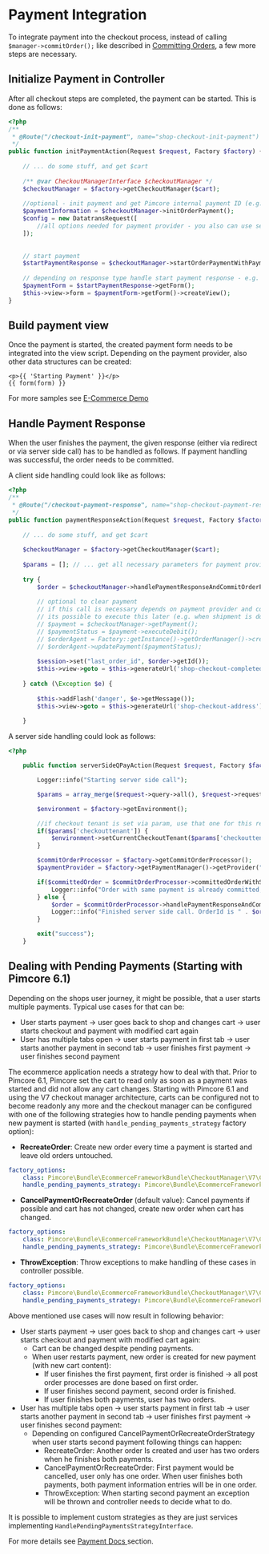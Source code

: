 # Payment Integration

To integrate payment into the checkout process, instead of calling ```$manager->commitOrder();``` like described 
in [Committing Orders](./05_Committing_Orders.md), a few more steps are necessary. 


## Initialize Payment in Controller
After all checkout steps are completed, the payment can be started. This is done as follows: 
```php
<?php
/**
 * @Route("/checkout-init-payment", name="shop-checkout-init-payment")
 */
public function initPaymentAction(Request $request, Factory $factory) {
    
    // ... do some stuff, and get $cart
 
    /** @var CheckoutManagerInterface $checkoutManager */
    $checkoutManager = $factory->getCheckoutManager($cart);
 
    //optional - init payment and get Pimcore internal payment ID (e.g. if needed for config of payment provider)
    $paymentInformation = $checkoutManager->initOrderPayment();
    $config = new DatatransRequest([
        //all options needed for payment provider - you also can use setters of the corresponding object
    ]);
    
 
    // start payment
    $startPaymentResponse = $checkoutManager->startOrderPaymentWithPaymentProvider($config);
 
    // depending on response type handle start payment response - e.g. render form, render snippet, etc.
    $paymentForm = $startPaymentResponse->getForm();
    $this->view->form = $paymentForm->getForm()->createView();
}
```

## Build payment view
Once the payment is started, the created payment form needs to be integrated into the view script. Depending on the 
payment provider, also other data structures can be created:
 
```twig
<p>{{ 'Starting Payment' }}</p>
{{ form(form) }}
```
For more samples see [E-Commerce Demo](https://github.com/pimcore/demo-ecommerce/blob/master/app/Resources/views/Payment/paymentFrame.html.php)


## Handle Payment Response
When the user finishes the payment, the given response (either via redirect or via server side call) has to be handled 
as follows. If payment handling was successful, the order needs to be committed.

A client side handling could look like as follows: 
```php
<?php
/**
 * @Route("/checkout-payment-response", name="shop-checkout-payment-response")
 */
public function paymentResponseAction(Request $request, Factory $factory, SessionInterface $session) {
     
    // ... do some stuff, and get $cart
     
    $checkoutManager = $factory->getCheckoutManager($cart);
 
    $params = []; // ... get all necessary parameters for payment provider, e.g. by array_merge($request->query->all(), $request->request->all());
 
    try {
        $order = $checkoutManager->handlePaymentResponseAndCommitOrderPayment($params);
 
        // optional to clear payment
        // if this call is necessary depends on payment provider and configuration.
        // its possible to execute this later (e.g. when shipment is done)
        // $payment = $checkoutManager->getPayment();
        // $paymentStatus = $payment->executeDebit();
        // $orderAgent = Factory::getInstance()->getOrderManager()->createOrderAgent($order);
        // $orderAgent->updatePayment($paymentStatus);
 
        $session->set("last_order_id", $order->getId());
        $this->view->goto = $this->generateUrl('shop-checkout-completed');
         
    } catch (\Exception $e) {
 
        $this->addFlash('danger', $e->getMessage());
        $this->view->goto = $this->generateUrl('shop-checkout-address');
 
    }

```

A server side handling could look as follows: 
 
```php
<?php

    public function serverSideQPayAction(Request $request, Factory $factory) {

        Logger::info("Starting server side call");

        $params = array_merge($request->query->all(), $request->request->all());

        $environment = $factory->getEnvironment();

        //if checkout tenant is set via param, use that one for this request
        if($params['checkouttenant']) {
            $environment->setCurrentCheckoutTenant($params['checkouttenant'], false);
        }

        $commitOrderProcessor = $factory->getCommitOrderProcessor();
        $paymentProvider = $factory->getPaymentManager()->getProvider("qpay");

        if($committedOrder = $commitOrderProcessor->committedOrderWithSamePaymentExists($params, $paymentProvider)) {
            Logger::info("Order with same payment is already committed, doing nothing. OrderId is " . $committedOrder->getId());
        } else {
            $order = $commitOrderProcessor->handlePaymentResponseAndCommitOrderPayment( $params, $paymentProvider );
            Logger::info("Finished server side call. OrderId is " . $order->getId());
        }

        exit("success");
    }

```


## Dealing with Pending Payments (Starting with Pimcore 6.1)

Depending on the shops user journey, it might be possible, that a user starts multiple payments. Typical use cases for
that can be: 
* User starts payment → user goes back to shop and changes cart → user starts checkout and payment with modified cart again
* User has multiple tabs open → user starts payment in first tab → user starts another payment in second tab → user finishes first payment → user finishes second payment

The ecommerce application needs a strategy how to deal with that. Prior to Pimcore 6.1, Pimcore set the cart to read only 
as soon as a payment was started and did not allow any cart changes. Starting with Pimcore 6.1 and using the V7 checkout
manager architecture, carts can be configured not to become readonly any more and the checkout manager can be configured
with one of the following strategies how to handle pending payments when new payment is started 
(with `handle_pending_payments_strategy` factory option):  

  * **RecreateOrder**: Create new order every time a payment is started and leave old orders untouched. 
  
```yml
factory_options:
    class: Pimcore\Bundle\EcommerceFrameworkBundle\CheckoutManager\V7\CheckoutManager
    handle_pending_payments_strategy: Pimcore\Bundle\EcommerceFrameworkBundle\CheckoutManager\V7\HandlePendingPayments\AlwaysRecreateOrderStrategy
```
  
  * **CancelPaymentOrRecreateOrder** (default value): Cancel payments if possible and cart has not changed, create new order when cart has changed.

```yml
factory_options:
    class: Pimcore\Bundle\EcommerceFrameworkBundle\CheckoutManager\V7\CheckoutManager
    handle_pending_payments_strategy: Pimcore\Bundle\EcommerceFrameworkBundle\CheckoutManager\V7\HandlePendingPayments\CancelPaymentOrRecreateOrderStrategy
```  

  * **ThrowException**: Throw exceptions to make handling of these cases in controller possible. 

```yml
factory_options:
    class: Pimcore\Bundle\EcommerceFrameworkBundle\CheckoutManager\V7\CheckoutManager
    handle_pending_payments_strategy: Pimcore\Bundle\EcommerceFrameworkBundle\CheckoutManager\V7\HandlePendingPayments\ThrowExceptionStrategy
```

Above mentioned use cases will now result in following behavior: 

* User starts payment → user goes back to shop and changes cart → user starts checkout and payment with modified cart again:
  * Cart can be changed despite pending payments.
  * When user restarts payment, new order is created for new payment (with new cart content):
    * If user finishes the first payment, first order is finished → all post order processes are done based on first order.
    * If user finishes second payment, second order is finished. 
    * If user finishes both payments, user has two orders. 
* User has multiple tabs open → user starts payment in first tab → user starts another payment in second tab → user finishes first payment → user finishes second payment: 
  * Depending on configured CancelPaymentOrRecreateOrderStrategy when user starts second payment following things can happen: 
    * RecreateOrder: Another order Is created and user has two orders when he finishes both payments. 
    * CancelPaymentOrRecreateOrder: First payment would be cancelled, user only has one order. When user finishes both payments, both payment information entries will be in one order. 
    * ThrowException: When starting second payment an exception will be thrown and controller needs to decide what to do. 

It is possible to implement custom strategies as they are just services implementing `HandlePendingPaymentsStrategyInterface`. 


For more details see [Payment Docs ](../15_Payment) section. 
